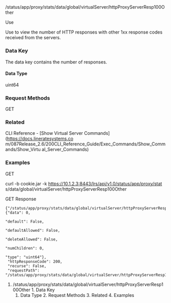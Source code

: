 ##
/status/app/proxy/stats/data/global/virtualServer/httpProxyServerResp100Other

Use

Use to view the number of HTTP responses with other 1xx response codes
received from the servers.

### Data Key

The data key contains the number of responses.

#### Data Type

uint64

### Request Methods

GET

### Related

CLI Reference - [Show Virtual Server Commands](https://docs.lineratesystems.co
m/087Release_2.6/200CLI_Reference_Guide/Exec_Commands/Show_Commands/Show_Virtu
al_Server_Commands)

### Examples

GET

curl -b cookie.jar -k https://10.1.2.3:8443/lrs/api/v1.0/status/app/proxy/stat
s/data/global/virtualServer/httpProxyServerResp100Other

GET Response

    
    
    {"/status/app/proxy/stats/data/global/virtualServer/httpProxyServerResp100Other": {"data": 0,
                                                                                     "default": False,
                                                                                     "defaultAllowed": False,
                                                                                     "deleteAllowed": False,
                                                                                     "numChildren": 0,
                                                                                     "type": "uint64"},
     "httpResponseCode": 200,
     "recurse": False,
     "requestPath": "/status/app/proxy/stats/data/global/virtualServer/httpProxyServerResp100Other"}
    

  1. /status/app/proxy/stats/data/global/virtualServer/httpProxyServerResp100Other
    1. Data Key
      1. Data Type
    2. Request Methods
    3. Related
    4. Examples

